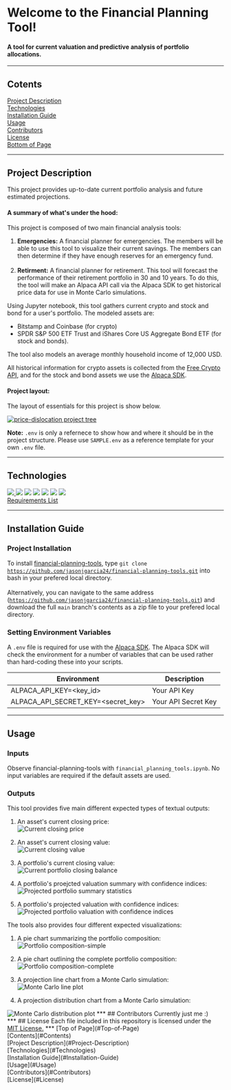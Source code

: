 # <a id="Top-of-Page"> Welcome to the Financial Planning Tool!</a>
#### A tool for current valuation and predictive analysis of portfolio allocations.
***
## <a id="Contents">Cotents</a>
[Project Description](#Project-Description)<br>
[Technologies](#Technologies)<br>
[Installation Guide](#Installation-Guide)<br>
[Usage](#Usage)<br>
[Contributors](#Contributors)<br>
[License](#License)<br>
[Bottom of Page](#Bottom-of-Page)<br>
***
## <a id="Project-Description">Project Description</a>
This project provides up-to-date current portfolio analysis and future estimated projections.

#### A summary of what's under the hood:    
This project is composed of two main financial analysis tools:
1. **Emergencies:** A financial planner for emergencies. The members will be able to use this tool to visualize their current savings. The members can then determine if they have enough reserves for an emergency fund.<br><br>
2. **Retirment:** A financial planner for retirement. This tool will forecast the performance of their retirement portfolio in 30 and 10 years. To do this, the tool will make an Alpaca API call via the Alpaca SDK to get historical price data for use in Monte Carlo simulations.<br>

Using Jupyter notebook, this tool gathers current crypto and stock and bond for a user's portfolio. The modeled assets are:
 - Bitstamp and Coinbase (for crypto)
 - SPDR S&P 500 ETF Trust and iShares Core US Aggregate Bond ETF (for stock and bonds).<br>

The tool also models an average monthly household income of 12,000 USD.<br>

All historical information for crypto assets is collected from the <a href="https://alternative.me/crypto/api/" target="_blank">Free Crypto API</a>, and for the stock and bond assets we use the <a href="https://alpaca.markets/" target="_blank">Alpaca SDK</a>.<br>
#### Project layout:
The layout of essentials for this project is show below.
<p><a href="tree.txt"><img src="img/project_tree.png" title="price-dislocation project tree"></a></p>

**Note:** <code>.env</code> is only a refernece to show how and where it should be in the project structure. Please use <code>SAMPLE.env</code> as a reference template for your own <code>.env</code> file.

***
## <a id="Technologies">Technologies</a>
<a href="https://docs.python.org/release/3.8.0/" title="https://docs.python.org/release/3.8.0/"><img src="https://img.shields.io/badge/python-3.8%2B-red">
<a href="https://pandas.pydata.org/docs/" title="https://pandas.pydata.org/docs/"><img src="https://img.shields.io/badge/pandas-1.3.0-green"></a>
<a href="https://jupyter-notebook.readthedocs.io/en/stable/" title="https://jupyter-notebook.readthedocs.io/en/stable/"><img src="https://img.shields.io/badge/jupyter--notebook-6.4.0-green"></a>
<a href="https://github.com/theskumar/python-dotenv" title="https://github.com/theskumar/python-dotenv"><img src="https://img.shields.io/badge/python--dotenv-0.18.0-orange"></a>
<a href="https://pypi.org/project/alpaca-trade-api/" title="https://pypi.org/project/alpaca-trade-api/"><img src="https://img.shields.io/badge/alpaca--trade--api-1.2.3-orange"></a>
<a href="https://dateutil.readthedocs.io/en/stable/" title="https://dateutil.readthedocs.io/en/stable/"><img src="https://img.shields.io/badge/dateutil-2.8.2-green"></a>
<a href="https://matplotlib.org/" title="https://matplotlib.org/"><img src="https://img.shields.io/badge/matplotlib-3.3.4-blue"></a>
<br>
<a href="requirements.txt" title="requirements.txt">Requirements List</a>
***
## <a id="Installation-Guide">Installation Guide</a>
### Project Installation
To install <a href="https://github.com/jasonjgarcia24/financial-planning-tools" title="https://github.com/jasonjgarcia24/financial-planning-tools">financial-planning-tools</a>, type <code>git clone https://github.com/jasonjgarcia24/financial-planning-tools.git</code> into bash in your prefered local directory.<br><br>
Alternatively, you can navigate to the same address (<code>https://github.com/jasonjgarcia24/financial-planning-tools.git</code>) and download the full <code>main</code> branch's contents as a zip file to your prefered local directory.<br>

### Setting Environment Variables
A <code>.env</code> file is required for use with the <a href="https://alpaca.markets/" target="_blank">Alpaca SDK</a>. The Alpaca SDK will check the environment for a number of variables that can be used rather than hard-coding these into your scripts.

| Environment                        | Description           |
| ---------------------------------- | --------------------- |
| ALPACA_API_KEY=<key_id>            | Your API Key          |
| ALPACA_API_SECRET_KEY=<secret_key> | Your API Secret Key   |
***
## <a id="Usage">Usage</a>
### Inputs
Observe financial-planning-tools with <code>financial_planning_tools.ipynb</code>. No input variables are required if the default assets are used.<br>

### Outputs
This tool provides five main different expected types of textual outputs:
1. An asset's current closing price:<br>
<img src="./img/closing_price_print.png" title="Current closing price"><br>

2. An asset's current closing value:<br>
<img src="./img/closing_value_print.png" title="Current closing value"><br>

3. A portfolio's current closing value:<br>
<img src="./img/closing_portfolio_balance_print.png" title="Current portfolio closing balance"><br>

4. A portfolio's proejcted valuation summary with confidence indices:<br>
<img src="./img/projection_summary_statistics.png" title="Projected portfolio summary statistics"><br>

5. A portfolio's projected valuation with confidence indices:
<img src="./img/ci_portfolio_print.png" title="Projected portfolio valuation with confidence indices"><br>

The tools also provides four different expected visualizations:
1. A pie chart summarizing the portfolio composition:<br>
<img src="./img/portfolio_composition_plot_pie.png" title="Portfolio composition-simple"><br>

2. A pie chart outlining the complete portfolio composition:<br>
<img src="./img/portfolio_composition_plot_donut.png" title="Portfolio composition-complete"><br>

3. A projection line chart from a Monte Carlo simulation:<br>
<img src="./img/monte_carlo_plot_line.png" title="Monte Carlo line plot"><br>

4. A projection distribution chart from a Monte Carlo simulation:<br>
<img src="./img/monte_carlo_plot_freq.png" title="Monte Carlo distribution plot">
***
## <a id="Contributors">Contributors</a>
Currently just me :)<br>
***
## License<a id="License">
Each file included in this repository is licensed under the <a href="https://github.com/jasonjgarcia24/financial-planning-tools/blob/main/LICENSE" title="github.com/jasonjgarcia24/financial-planning-tools/blob/main/LICENSE">MIT License.</a>
***
[Top of Page](#Top-of-Page)<br>
[Contents](#Contents)<br>
[Project Description](#Project-Description)<br>
[Technologies](#Technologies)<br>
[Installation Guide](#Installation-Guide)<br>
[Usage](#Usage)<br>
[Contributors](#Contributors)<br>
[License](#License)<br>
<a id="Bottom-of-Page"></a>